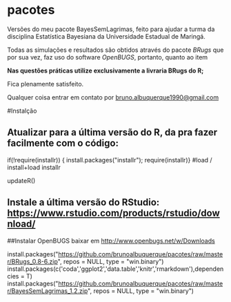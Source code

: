 # pacotes

Versões do meu pacote BayesSemLagrimas, feito para ajudar a turma da disciplina Estatística Bayesiana da Universidade Estadual de Maringá.

Todas as simulações e resultados são obtidos através do pacote *BRugs* que por sua vez, faz uso do software *OpenBUGS*, portanto, quanto ao item

**Nas questões práticas utilize exclusivamente a livraria BRugs do R;**

Fica plenamente satisfeito.

Qualquer coisa entrar em contato por <bruno.albuquerque1990@gmail.com>

#Instalção

## Atualizar para a última versão do R, da pra fazer facilmente com o código:
if(!require(installr)) {
install.packages("installr"); require(installr)} #load / install+load installr

updateR() 

## Instale a última versão do RStudio: <https://www.rstudio.com/products/rstudio/download/>

##Instalar OpenBUGS baixar em <http://www.openbugs.net/w/Downloads>

install.packages("https://github.com/brunoalbuquerque/pacotes/raw/master/BRugs_0.8-6.zip", repos = NULL, type = "win.binary")
install.packages(c('coda','ggplot2','data.table','knitr','rmarkdown'),dependencies = T)
install.packages("https://github.com/brunoalbuquerque/pacotes/raw/master/BayesSemLagrimas_1.2.zip", repos = NULL, type = "win.binary")

